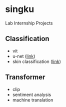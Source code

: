 # singku
Lab Internship Projects

## Classification
* vit
* u-net ([link](classification/u-net/README.md))
* skin classification ([link](classification/skin-classification/README.md))

## Transformer
* clip
* sentiment analysis
* machine translation